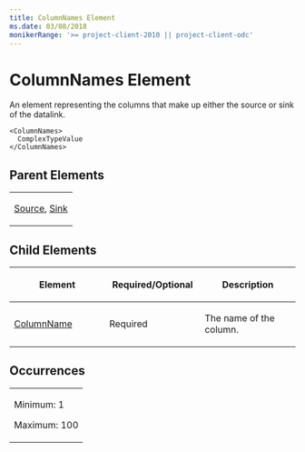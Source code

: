 ```yaml
---
title: ColumnNames Element
ms.date: 03/08/2018
monikerRange: '>= project-client-2010 || project-client-odc'
---
```


# ColumnNames Element




An element representing the columns that make up either the source or sink of the datalink.

    <ColumnNames>
      ComplexTypeValue
    </ColumnNames>

## Parent Elements

<table>
<colgroup>
<col style="width: 100%" />
</colgroup>
<tbody>
<tr class="odd">
<td><p><a href="source-element.md">Source</a>, <a href="sink-element.md">Sink</a></p></td>
</tr>
</tbody>
</table>

## Child Elements

<table>
<colgroup>
<col style="width: 33%" />
<col style="width: 33%" />
<col style="width: 33%" />
</colgroup>
<thead>
<tr class="header">
<th><p>Element</p></th>
<th><p>Required/Optional</p></th>
<th><p>Description</p></th>
</tr>
</thead>
<tbody>
<tr class="odd">
<td><p><a href="columnname-element.md">ColumnName</a></p></td>
<td><p>Required</p></td>
<td><p>The name of the column.</p></td>
</tr>
</tbody>
</table>


## Occurrences

<table>
<colgroup>
<col style="width: 100%" />
</colgroup>
<tbody>
<tr class="odd">
<td><p>Minimum: 1</p>
<p>Maximum: 100</p></td>
</tr>
</tbody>
</table>

